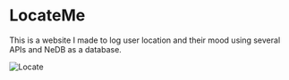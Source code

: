 # LocateMe
This is a website I made to log user location and their mood using several APIs and NeDB as a database.

![Locate](https://user-images.githubusercontent.com/101601240/185291028-74c55141-eaef-4a42-8dd0-a4093dff8a69.png)
